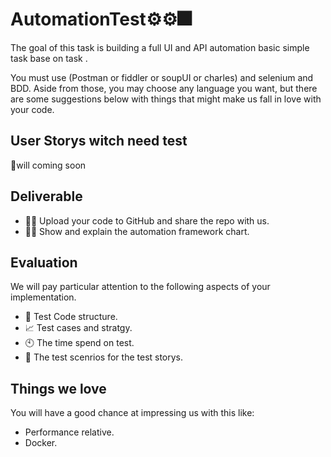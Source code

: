 # AutomationTest⚙️⚙️🎆
The goal of this task is building a full UI and API automation basic simple task base on task .

You must use (Postman or fiddler or soupUI or charles) and selenium and BDD. Aside from those, you may choose any language you want, but there are some suggestions below with things that might make us fall in love with your code.
## User Storys witch need test
🔗will coming soon

## Deliverable

* 👩‍🏫 Upload your code to GitHub and share the repo with us. 
* 👨‍🏫 Show and explain the automation framework chart. 

## Evaluation

We will pay particular attention to the following aspects of your implementation.

* 🔩 Test Code structure.
* 📈 Test cases and stratgy.
* 🕙 The time spend on test.
* 🔦 The test scenrios for the test storys. 

## Things we love

You will have a good chance at impressing us with this like:

* Performance relative.
* Docker.
